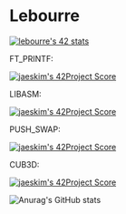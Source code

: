 # Lebourre

[![lebourre's 42 stats](https://badge42.herokuapp.com/api/stats/lebourre?privacyEmail=true)](https://github.com/JaeSeoKim/badge42)


FT_PRINTF:

[![jaeskim's 42Project Score](https://badge42.herokuapp.com/api/project/lebourre/ft_printf)](https://github.com/JaeSeoKim/badge42)


LIBASM:

[![jaeskim's 42Project Score](https://badge42.herokuapp.com/api/project/lebourre/libasm)](https://github.com/JaeSeoKim/badge42)


PUSH_SWAP:

[![jaeskim's 42Project Score](https://badge42.herokuapp.com/api/project/lebourre/push_swap)](https://github.com/JaeSeoKim/badge42)


CUB3D:

[![jaeskim's 42Project Score](https://badge42.herokuapp.com/api/project/lebourre/cub3d)](https://github.com/JaeSeoKim/badge42)


![Anurag's GitHub stats](https://github-readme-stats.vercel.app/api?username=anuraghazra&show_icons=true&theme=onedark)
